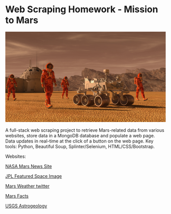 # Web Scraping Homework - Mission to Mars

![mission_to_mars](Images/mission_to_mars.png)


A full-stack web scraping project to retrieve Mars-related data from various websites, store data in a MongoDB database and populate a web page. Data updates in real-time at the click of a button on the web page. Key tools: Python, Beautiful Soup, Splinter/Selenium, HTML/CSS/Bootstrap.

Websites:

[NASA Mars News Site](https://mars.nasa.gov/news/)

[JPL Featured Space Image](https://www.jpl.nasa.gov/spaceimages/?search=&category=Mars)

[Mars Weather twitter](https://twitter.com/marswxreport?lang=en)

[Mars Facts](https://space-facts.com/mars/)

[USGS Astrogeology](https://astrogeology.usgs.gov/search/results?q=hemisphere+enhanced&k1=target&v1=Mars)

